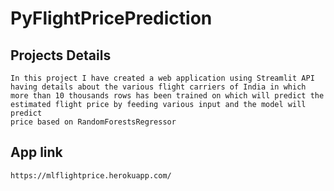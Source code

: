 # PyFlightPricePrediction

## Projects Details
``` 
In this project I have created a web application using Streamlit API
having details about the various flight carriers of India in which
more than 10 thousands rows has been trained on which will predict the
estimated flight price by feeding various input and the model will predict
price based on RandomForestsRegressor 

```

## App link
``` 
https://mlflightprice.herokuapp.com/ 

```

